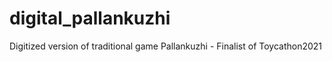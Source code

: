 # digital_pallankuzhi
Digitized version of traditional game Pallankuzhi - Finalist of Toycathon2021
